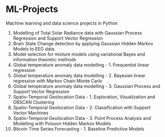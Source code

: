 # ML-Projects
Machine learning and data science projects in Python
1. Modelling of Total Solar Radiance data with Gaussian Process Regression and Support Vector Regression
2. Brain State Change detection by applying Gaussian Hidden Markov Models to EEG data.
3. Model selection for mixture models using variational Bayes and information theoretic methods
4. Global temperature anomaly data modelling - 1. Frequentist linear regression
5. Global temperature anomaly data modelling - 2. Bayesian linear regression with Markov Chain Monte Carlo
6. Global temperature anomaly data modelling - 3. Gaussian Process and Support Vector Regression
7. Spatio-Temporal Geolocation Data - 1. Exploration, Visualization and DBSCAN Clustering
8. Spatio-Temporal Geolocation Data - 2. Classification with Support Vector Machines
9. Spatio-Temporal Geolocation Data - 3. Point Process Analysis and Modelling with Poisson Hidden Markov Models
10. Bitcoin Time Series Forecasting - 1. Baseline Predictive Models

